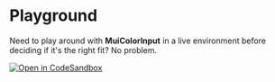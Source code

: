 # Playground

Need to play around with **MuiColorInput** in a live environment before deciding if it's the right fit? No problem.

[![Open in CodeSandbox](https://codesandbox.io/static/img/play-codesandbox.svg)](https://codesandbox.io/s/mui-color-input-fgvny5?fontsize=14&hidenavigation=1&theme=dark)